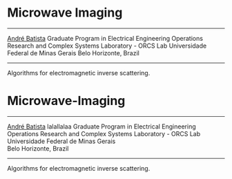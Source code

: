 # Microwave Imaging
***

[André Batista](mailto:andre-costa@ufmg.br)
Graduate Program in Electrical Engineering
Operations Research and Complex Systems Laboratory - ORCS Lab
Universidade Federal de Minas Gerais
Belo Horizonte, Brazil

***

Algorithms for electromagnetic inverse scattering.




# Microwave-Imaging

***

[André Batista](mailto:andre-costa@ufmg.br) lalallalaa
Graduate Program in Electrical Engineering
Operations Research and Complex Systems Laboratory - ORCS Lab  
Universidade Federal de Minas Gerais  
Belo Horizonte, Brazil

***

Algorithms for electromagnetic inverse scattering.
